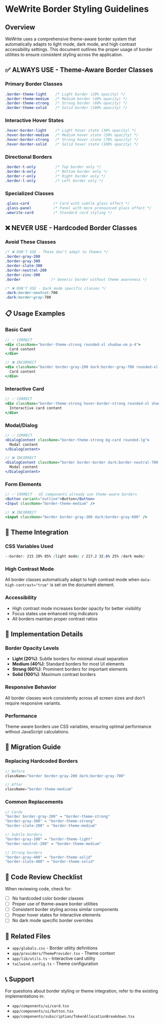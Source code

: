 # WeWrite Border Styling Guidelines

## Overview

WeWrite uses a comprehensive theme-aware border system that automatically adapts to light mode, dark mode, and high contrast accessibility settings. This document outlines the proper usage of border utilities to ensure consistent styling across the application.

## ✅ **ALWAYS USE** - Theme-Aware Border Classes

### Primary Border Classes
```css
.border-theme-light    /* Light border (20% opacity) */
.border-theme-medium   /* Medium border (40% opacity) */
.border-theme-strong   /* Strong border (60% opacity) */
.border-theme-solid    /* Solid border (100% opacity) */
```

### Interactive Hover States
```css
.hover-border-light    /* Light hover state (30% opacity) */
.hover-border-medium   /* Medium hover state (50% opacity) */
.hover-border-strong   /* Strong hover state (70% opacity) */
.hover-border-solid    /* Solid hover state (100% opacity) */
```

### Directional Borders
```css
.border-t-only         /* Top border only */
.border-b-only         /* Bottom border only */
.border-r-only         /* Right border only */
.border-l-only         /* Left border only */
```

### Specialized Classes
```css
.glass-card           /* Card with subtle glass effect */
.glass-panel          /* Panel with more pronounced glass effect */
.wewrite-card         /* Standard card styling */
```

## ❌ **NEVER USE** - Hardcoded Border Classes

### Avoid These Classes
```css
/* ❌ DON'T USE - These don't adapt to themes */
.border-gray-200
.border-gray-300
.border-slate-300
.border-neutral-200
.border-zinc-300
.border              /* Generic border without theme awareness */

/* ❌ DON'T USE - Dark mode specific classes */
.dark:border-neutral-700
.dark:border-gray-700
```

## 📋 **Usage Examples**

### Basic Card
```jsx
// ✅ CORRECT
<div className="border-theme-strong rounded-xl shadow-sm p-4">
  Card content
</div>

// ❌ INCORRECT
<div className="border border-gray-200 dark:border-gray-700 rounded-xl shadow-sm p-4">
  Card content
</div>
```

### Interactive Card
```jsx
// ✅ CORRECT
<div className="border-theme-strong hover-border-strong rounded-xl shadow-sm p-4 transition-all duration-200">
  Interactive card content
</div>
```

### Modal/Dialog
```jsx
// ✅ CORRECT
<DialogContent className="border-theme-strong bg-card rounded-lg">
  Modal content
</DialogContent>

// ❌ INCORRECT
<DialogContent className="border border-border dark:border-neutral-700 bg-white dark:bg-neutral-900 rounded-lg">
  Modal content
</DialogContent>
```

### Form Elements
```jsx
// ✅ CORRECT - UI components already use theme-aware borders
<Button variant="outline">Button</Button>
<Input className="border-theme-medium" />

// ❌ INCORRECT
<input className="border border-gray-300 dark:border-gray-600" />
```

## 🎨 **Theme Integration**

### CSS Variables Used
```css
--border: 215 20% 85% (light mode) / 217.2 32.6% 25% (dark mode)
```

### High Contrast Mode
All border classes automatically adapt to high contrast mode when `data-high-contrast="true"` is set on the document element.

### Accessibility
- High contrast mode increases border opacity for better visibility
- Focus states use enhanced ring indicators
- All borders maintain proper contrast ratios

## 🔧 **Implementation Details**

### Border Opacity Levels
- **Light (20%)**: Subtle borders for minimal visual separation
- **Medium (40%)**: Standard borders for most UI elements
- **Strong (60%)**: Prominent borders for important elements
- **Solid (100%)**: Maximum contrast borders

### Responsive Behavior
All border classes work consistently across all screen sizes and don't require responsive variants.

### Performance
Theme-aware borders use CSS variables, ensuring optimal performance without JavaScript calculations.

## 🚨 **Migration Guide**

### Replacing Hardcoded Borders
```jsx
// Before
className="border border-gray-200 dark:border-gray-700"

// After
className="border-theme-medium"
```

### Common Replacements
```jsx
// Cards
"border border-gray-200" → "border-theme-strong"
"border-gray-300" → "border-theme-strong"
"border-slate-200" → "border-theme-medium"

// Subtle borders
"border-gray-100" → "border-theme-light"
"border-neutral-200" → "border-theme-medium"

// Strong borders
"border-gray-400" → "border-theme-solid"
"border-slate-400" → "border-theme-solid"
```

## 📝 **Code Review Checklist**

When reviewing code, check for:
- [ ] No hardcoded color border classes
- [ ] Proper use of theme-aware border utilities
- [ ] Consistent border styling across similar components
- [ ] Proper hover states for interactive elements
- [ ] No dark mode specific border overrides

## 🔗 **Related Files**

- `app/globals.css` - Border utility definitions
- `app/providers/ThemeProvider.tsx` - Theme context
- `app/lib/utils.ts` - Interactive card utility
- `tailwind.config.ts` - Theme configuration

## 📞 **Support**

For questions about border styling or theme integration, refer to the existing implementations in:
- `app/components/ui/card.tsx`
- `app/components/ui/button.tsx`
- `app/components/subscription/TokenAllocationBreakdown.tsx`

